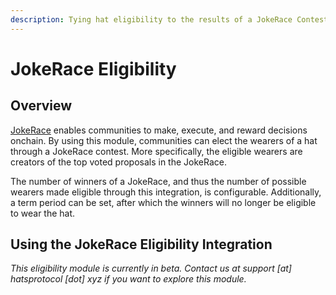 ```yaml
---
description: Tying hat eligibility to the results of a JokeRace Contest
---
```


# JokeRace Eligibility

## **Overview**

[JokeRace](https://jokerace.xyz/) enables communities to make, execute, and reward decisions onchain. By using this module, communities can elect the wearers of a hat through a JokeRace contest. More specifically, the eligible wearers are creators of the top voted proposals in the JokeRace.

The number of winners of a JokeRace, and thus the number of possible wearers made eligible through this integration, is configurable. Additionally, a term period can be set, after which the winners will no longer be eligible to wear the hat.

## **Using the JokeRace Eligibility Integration**&#x20;

_This eligibility module is currently in beta. Contact us at support \[at] hatsprotocol \[dot] xyz if you want to explore this module._

